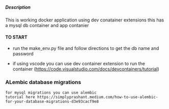 ##### Description 

This is working docker application using dev conatainer extensions
this has a mysql db container and app contanier



#### TO START

- run the make_env.py file and follow directions to get the db name and password

- if using vscode you can use dev container extension to run the container (https://code.visualstudio.com/docs/devcontainers/tutorial)


### ALembic database migrations
    for mysql migrations you can use alembic
    tutorial here https://simplyprashant.medium.com/how-to-use-alembic-for-your-database-migrations-d3e93cacf9e8
    